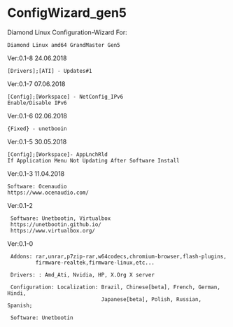 # ConfigWizard_gen5
Diamond Linux Configuration-Wizard
For: 

    Diamond Linux amd64 GrandMaster Gen5

Ver:0.1-8 24.06.2018

    [Drivers];[ATI] - Updates#1

    
Ver:0.1-7 07.06.2018

    [Config];[Workspace] - NetConfig_IPv6
    Enable/Disable IPv6


Ver:0.1-6 02.06.2018

    {Fixed} - unetbooin


Ver:0.1-5 30.05.2018

    [Config];[Workspace]- AppLnchRld
    If Application Menu Not Updating After Software Install


Ver:0.1-3 11.04.2018

    Software: Ocenaudio
    https://www.ocenaudio.com/


Ver:0.1-2

     Software: Unetbootin, Virtualbox
     https://unetbootin.github.io/
     https://www.virtualbox.org/


Ver:0.1-0

     Addons: rar,unrar,p7zip-rar,w64codecs,chromium-browser,flash-plugins,
             firmware-realtek,firmware-linux,etc...
     
     Drivers: : Amd_Ati, Nvidia, HP, X.Org X server
     
     Configuration: Localization: Brazil, Chinese[beta], French, German, Hindi,
                                  Japanese[beta], Polish, Russian, Spanish;

     Software: Unetbootin

